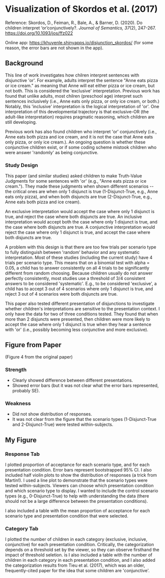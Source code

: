 # Visualization of Skordos et al. (2017)
Reference: Skordos, D., Feiman, R., Bale, A., & Barner, D. (2020). Do children interpret ‘or’conjunctively?. *Journal of Semantics, 37*(2), 247-267. https://doi.org/10.1093/jos/ffz022

Online app: https://khuyenle.shinyapps.io/disjunction_skordos/ (for some reason, the error bars are not shown in the app). 

## Background
This line of work investigates how chilren interpret sentences with disjunctive 'or'. 
For example, adults interpret the sentence "Anne eats pizza or ice cream." as meaning that Anne will eat either pizza or ice cream, but not both. This is considered the 'exclusive' interpretation.
Previous work has found that unlike adults, most chilren (preschool age) interpret such sentences inclusively (i.e., Anne eats only pizza, or only ice cream, or both.) Notably, this 'inclusive' interpretation is the logical interpretation of 'or'. One interpretation of this developmental trajectory is that exclusive-OR (the adult-like interpretation) requires pragmatic reasoning, which children are still developing. 

Previous work has also found children who interpret 'or' conjunctively (i.e., Anne eats both pizza and ice cream, and it is not the case that Anne eats only pizza, or only ice cream.). An ongoing question is whether these conjunctive children exist, or if some coding scheme mistook children who were answer 'randomly' as being conjunctive.

### Study Design
This paper (and similar studies) asked children to make Truth-Value Judgments for some sentences with 'or' (e.g., "Anne eats pizza or ice cream."). They made these judgments when shown different scenarios -- the critical ones are when only 1 disjunct is true (1-Disjunct-True, e.g., Anne eats only pizza), and when both disjuncts are true (2-Disjunct-True, e.g., Anne eats both pizza and ice cream).

An exclusive interpretation would accept the case where only 1 disjunct is true, and reject the case where both disjuncts are true.
An inclusive interpretation would accept both the case where only 1 disjunct is true, and the case where both disjuncts are true.
A conjunctive interpretation would reject the case where only 1 disjunct is true, and accept the case where both disjuncts are true.

A problem with this design is that there are too few trials per scenario type to fully distinguish between 'random' behavior and any systematic interpretation. Most of these studies (including the current study) have 4 trials per scenario type. This means that on a binomial test with alpha = 0.05, a child has to answer consistently on all 4 trials to be significantly different from random choosing. Because children usually do not answer perfectly consistently, most studies use a threshold of 3/4 consistent answers to be considered 'systematic'. E.g., to be considered 'exclusive', a child has to accept 3 out of 4 scenarios where only 1 disjunct is true, and reject 3 out of 4 scenarios were both disjuncts are true.

This paper also tested different presentation of disjunctions to investigate whether children's interpretations are sensitive to the presentation context. I only have the data for two of three conditions tested. They found that when more than 2 disjuncts were presented, then children were more likely to accept the case where only 1 disjunct is true when they hear a sentence with 'or' (i.e., possibly becoming less conjunctive and more exclusive).

## Figure from Paper
(Figure 4 from the original paper)

### Strength
- Clearly showed difference between different presentations. 
- Showed error bars (but it was not clear what the error bars represented, probably SE).

### Weakness
- Did not show distribution of responses. 
- It was not clear from the figure that the scenario types (1-Disjunct-True and 2-Disjunct-True) were tested within-subjects.

## My Figure

### Response Tab
I plotted proportion of acceptance for each scenario type, and for each presentation condition. Error bars represent bootstrapped 95% CI. I also included half violin plots to show the distribution of responses (a trick from Martin!). I used a line plot to demonstrate that the scenario types were tested within-subjects. Viewers can choose which presentation condition and which scenario type to display. I wanted to include the control scenario types (e.g., 0-Disjunct-True) to help with understanding the data (there should not be a large difference between the presentation conditions).

I also included a table with the mean proportion of acceptance for each scenario type and presentation condition that were selected. 

### Category Tab
I plotted the number of children in each category (exclusive, inclusive, conjunctive) for each presentation condition. Critically, the categorization depends on a threshold set by the viewer, so they can observe firsthand the impact of threshold seletion. is I also included a table with the number of children in each category in each presentation condition, and I also added the categorization results from Tieu et al. (2017), which was an older, frequently-cited paper for the idea that some children are 'conjunctive'. 

